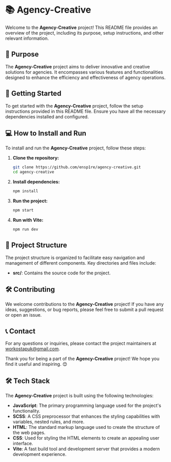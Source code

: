 # 📚 Agency-Creative

Welcome to the **Agency-Creative** project! This README file provides an overview of the project, including its purpose, setup instructions, and other relevant information.

## 🎯 Purpose

The **Agency-Creative** project aims to deliver innovative and creative solutions for agencies. It encompasses various features and functionalities designed to enhance the efficiency and effectiveness of agency operations.

## 🚀 Getting Started

To get started with the **Agency-Creative** project, follow the setup instructions provided in this README file. Ensure you have all the necessary dependencies installed and configured.

## 💻 How to Install and Run

To install and run the **Agency-Creative** project, follow these steps:

1. **Clone the repository:**

   ```bash
   git clone https://github.com/ensp1re/agency-creative.git
   cd agency-creative
   ```

2. **Install dependencies:**

   ```bash
   npm install
   ```

3. **Run the project:**

   ```bash
   npm start
   ```

4. **Run with Vite:**
   ```bash
   npm run dev
   ```

## 📂 Project Structure

The project structure is organized to facilitate easy navigation and management of different components. Key directories and files include:

- **src/**: Contains the source code for the project.

## 🛠️ Contributing

We welcome contributions to the **Agency-Creative** project! If you have any ideas, suggestions, or bug reports, please feel free to submit a pull request or open an issue.

## 📞 Contact

For any questions or inquiries, please contact the project maintainers at [workostapuk@gmail.com](workostapuk@gmail.com).

Thank you for being a part of the **Agency-Creative** project! We hope you find it useful and inspiring. 😊

## 🛠️ Tech Stack

The **Agency-Creative** project is built using the following technologies:

- **JavaScript**: The primary programming language used for the project's functionality.
- **SCSS**: A CSS preprocessor that enhances the styling capabilities with variables, nested rules, and more.
- **HTML**: The standard markup language used to create the structure of the web pages.
- **CSS**: Used for styling the HTML elements to create an appealing user interface.
- **Vite**: A fast build tool and development server that provides a modern development experience.
